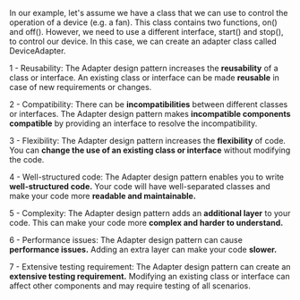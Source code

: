 In our example, let's assume we have a class that we can use to control the operation of a device (e.g. a fan). This class contains two functions, on() and off(). However, we need to use a different interface, start() and stop(), to control our device. In this case, we can create an adapter class called DeviceAdapter.

1 - Reusability: The Adapter design pattern increases the **reusability** of a class or interface. An existing class or interface can be made **reusable** in case of new requirements or changes.

2 - Compatibility: There can be **incompatibilities** between different classes or interfaces. The Adapter design pattern makes **incompatible components compatible** by providing an interface to resolve the incompatibility.

3 - Flexibility: The Adapter design pattern increases the **flexibility** of code. You can **change the use of an existing class or interface** without modifying the code.

4 - Well-structured code: The Adapter design pattern enables you to write **well-structured code.** Your code will have well-separated classes and make your code more **readable and maintainable.**

5 - Complexity: The Adapter design pattern adds an **additional layer** to your code. This can make your code more **complex and harder to understand.**

6 - Performance issues: The Adapter design pattern can cause **performance issues.** Adding an extra layer can make your code **slower.**

7 - Extensive testing requirement: The Adapter design pattern can create an **extensive testing requirement.** Modifying an existing class or interface can affect other components and may require testing of all scenarios.